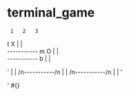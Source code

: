 # terminal_game

     1   2   3
  t  X |   |   
    -----------
  m  O |   |   
    -----------
  b    |   |   

'  |   |   /n-----------/n  |   |   /n-----------/n  |   |   '


' #{}